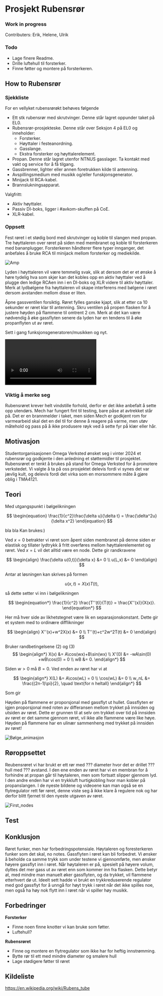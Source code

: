 # Prosjekt Rubensrør
### Work in progress
Contributers:
Erik, Helene, Ulrik
### Todo
* Lage finere Readme.
* Drille luftehull til forsterker.
* Finne føtter og montere på forsterkeren.

## How to Rubensrør
### Sjekkliste
For en vellyket rubensrørøkt behøves følgende
- Ett stk rubensrør med skrutvinger. Denne står lagret oppunder taket på EL0.
- Rubensrør-prosjekteske. Denne står over Seksjon 4 på EL0 og inneholder:
    - Forsterker.
    - Høyttaler i festeanordning.
    - Gasslange.
    - Ekstra forsterker og høyttalerelement.
- Propan. Denne står lagret utenfor NTNUS gasslager. Ta kontakt med vakt og service for å få tilgang.
- Gassbrenner, lighter eller annen foretrukken kilde til antenning.
- Avspillingsmedium med musikk og/eller funskjonsgenerator.
- Minijack til RCA-kabel.
- Brannslukningsapparat.

Valgfritt:
- Aktiv høyttaler.
- Passiv DI-boks, ligger i #avkom-skuffen på CoE.
- XLR-kabel.

### Oppsett
Fest røret i et stødig bord med skrutvinger og koble til slangen med propan. Tre høyttaleren over røret på siden med membranet og koble til forsterkeren med bananplugger. Forsterkeren håndterer flere typer innganger, det anbefales å bruke RCA til minijack mellom forsterker og mediekilde.

![Amp](/Media/amp_v1.jpg)

 Lyden i høyttaleren vil være temmelig svak, slik at dersom det er et ønske å høre tydelig hva som skjer kan det kobles opp en aktiv høyttaler ved å plugge den ledige RCAen inn i en DI-boks og XLR videre til aktiv høyttaler. Merk at lydbølgene fra høyttaleren vil skape interferens med bølgene i røret dersom avstanden mellom disse er liten.

Åpne gassventilen forsiktig. Røret fylles ganske kjapt, slik at etter ca 10 sekunder er røret klar til antenning. Skru ventilen på propen flasken for å justere høyden på flammene til omtrent 2 cm. Merk at det kan være nødvendig å øke gassflyten senere da lyden har en tendens til å øke propanflyten ut av røret.

Sett i gang funksjonsgeneratoren/musikken og nyt.

![Varierende_frekvens](/Media/varierende_frekvens2.mp4)

### Viktig å merke seg
Rubensrøret krever helt vindstille forhold, derfor er det ikke anbefalt å sette opp utendørs. Mech har fungert fint til testing, bare påse at avtrekket står på. Det er en brannmelder i taket, men siden Mech er godkjent rom for varmearbeid skal det en del til for denne å reagere på varme, men utøv måtehold og pass på å ikke produsere røyk ved å sette fyr på klær eller hår.

## Motivasjon
Studentorganisasjonen Omega Verksted ønsket seg i vinter 2024 et rubensrør og godkjente i den anledning et støttemidler til prosjektet. Rubensrøret er tenkt å brukes på stand for Omega Verksted for å promotere verkstedet. Vi valgte å ta på oss prosjektet delevis fordi vi synes det var jævlig kult, og delevis fordi det virka som en morsommere måte å gjøre oblig i TMA4121.

## Teori
Med utgangspunkt i bølgelikningen

$$
\begin{equation}
\frac{1}{c^2}\frac{\delta u}{\delta t} = \frac{\delta^2u}{\delta x^2}
\end{equation}
$$

bla bla
Kan brukes:)

Ved $x=0$ betrakter vi røret som åpent siden membranet på denne siden er elastisk og tillater lydtrykk å fritt overføres mellom høyttalerelementet og røret. Ved $x=L$ vil det alltid være en node. Dette gir randkravene

$$
\begin{align}
\frac{\delta u(0,t)}{\delta x} &= 0 \\
u(L,x) &= 0
\end{align}
$$

Antar at løsningen kan skrives på formen

$$
\begin{equation}
u(x,t)=X(x)T(t),
\end{equation}
$$

så dette setter vi inn i bølgelikningen

$$
\begin{equation*}
\frac{1}{c^2} \frac{T''(t)}{T(t)} = \frac{X''(x)}{X(x)}.
\end{equation*}
$$

Her må hver side av likhetstegnet være lik en separasjonskonstant. Dette gir et system med to ordinære difflikninger

$$
\begin{align}
X''(x)+w^2X(x) &= 0     \\ 
T''(t)+c^2w^2T(t) &= 0   
\end{align}
$$

Bruker randbetingelsene (2) og (3)
$$
\begin{align*}
X(x) &= A\cos(wx)+B\sin(wx)     \\
X'(0) &= -wA\sin(0) +wB\cos(0) = 0 \\
wB &= 0.
\end{align*}
$$

Siden $w>0$ må $B=0$. Ved enden av røret har vi at

$$
\begin{align*}
X(L) &= A\cos(wL) = 0   \\
\cos(wL) &= 0     \\
w_nL &= \frac{(2n-1)\pi}{2}, \quad \text{for n heltall}
\end{align*}
$$

Som gir 

Høyden på flammene er proporsjonal med gassflyt ut hullet. Gassflyten er igjen proporsjonal med roten av differansen mellom trykket på innsiden og utsiden av røret. Dette er grunnen til at selv om trykket over tid på innsiden av røret er det samme gjennom røret, vil ikke alle flammene være like høye. Høyden på flammene har en ulinær sammenheng med trykket på innsiden av røret!

![Bølge_animasjon](/Media/rubensbølger.gif)


## Røroppsettet
Reubensrøret vi har brukt er ett rør med ??? diameter hvor det er drillet ??? hull med ??? avstand. I den ene enden av røret har vi en membran for å forhindre at propan går til høytaleren, men som fortsatt slipper gjennom lyd. I den andre enden har vi en trykkluft hurtigkobling hvor man kobler på propanslangen. I de nyeste bildene og videoene kan man også se en flytregulator rett før røret, denne viste seg å ikke klare å regulere nok og har derfor blitt fjernet til den nyeste utgaven av røret.

![First_nodes](/Media/first_nodes.jpg)

## Test


## Konklusjon
Røret funker, men har forbedringspotensiale. Høytaleren og foresterkeren funker som det skal, no notes. Gassflyten i røret kan bli forbedret. Vi ønsker å beholde ca samme trykk som under testene vi gjennomførte, men ønsker høyere gassflyt inn i røret. Når høytaleren er på, spesielt på høyere volum, dyttes det mer gass ut av røret enn som kommer inn fra flasken. Dette betyr at, med mindre man manuelt øker gassflyten, og da trykket, vil flammene etterhvert dø ut. Ideelt sett hadde vi brukt en trykkreduserende regulator med god gassflyt for å unngå for høyt trykk i røret når det ikke spilles noe, men også ha høy nok flytt inn i røret når vi spiller høy musikk.

## Forbedringer


**Forsterker**
* Finne noen finne knotter vi kan bruke som føtter.
* Luftehull?

**Rubensrøret**
* Finne og montere en flytregulator som ikke har for heftig innstrømming.
* Bytte rør til ett med mindre diameter og smalere hull
* Lage stødigere føtter til røret



## Kildeliste
https://en.wikipedia.org/wiki/Rubens_tube


